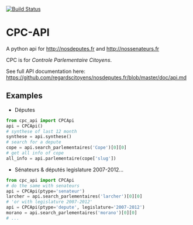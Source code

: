 [![Build Status](https://travis-ci.org/regardscitoyens/cpc-api.svg)](https://travis-ci.org/regardscitoyens/cpc-api)

# CPC-API
A python api for http://nosdeputes.fr and http://nossenateurs.fr

CPC is for *Controle Parlementaire Citoyens*.

See full API documentation here: https://github.com/regardscitoyens/nosdeputes.fr/blob/master/doc/api.md

## Examples

 * Députes
 
```python
from cpc_api import CPCApi
api = CPCApi()
# synthese of last 12 month
synthese = api.synthese()
# search for a depute
cope = api.search_parlementaires('Cope')[0][0]
# get all info of cope
all_info = api.parlementaire(cope['slug'])
```

 * Sénateurs & députés legislature 2007-2012...

```python
from cpc_api import CPCApi
# do the same with senateurs
api = CPCApi(ptype='senateur')
larcher = api.search_parlementaires('larcher')[0][0]
# 'or with legislature 2007-2012'
api = CPCApi(ptype='depute', legislature='2007-2012')
morano = api.search_parlementaires('morano')[0][0]
# ...
```
